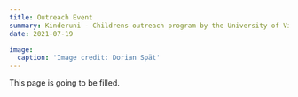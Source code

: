 ```yaml
---
title: Outreach Event
summary: Kinderuni - Childrens outreach program by the University of Vienna
date: 2021-07-19

image:
  caption: 'Image credit: Dorian Spät'
---
```


This page is going to be filled.